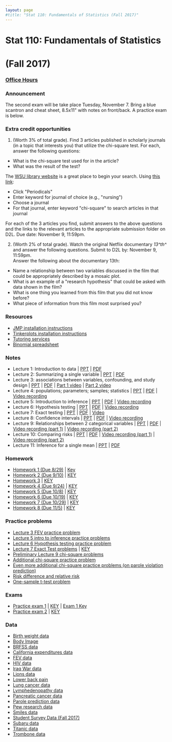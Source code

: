 ```yaml
---
layout: page
#title: "Stat 110: Fundamentals of Statistics (Fall 2017)"
---
```


# Stat 110: Fundamentals of Statistics 
# (Fall 2017)




### [Office Hours](Schedule.html)

### Announcement

The second exam will be take place Tuesday, November 7.  Bring a blue scantron and cheat sheet, 8.5x11" with notes on front/back.  A practice exam is below.

### Extra credit opportunities

1.  (Worth 3% of total grade).  Find 3 articles published in scholarly journals (in a topic that interests you) that utilize the chi-square test.  For each, answer the following questions:
   
   * What is the chi-square test used for in the article?  
   * What was the result of the test?  

The [WSU library website](https://www.winona.edu/library/) is a great place to begin your search.  Using [this link](https://www.winona.edu/library/):

  * Click "Periodicals"
  * Enter keyword for journal of choice (e.g., "nursing")
  * Choose a journal
  * For that journal, enter keyword "chi-square" to search articles in that journal
  
For each of the 3 articles you find, submit answers to the above questions and the links to the relevant articles to the appropriate submission folder on D2L.  Due date:  November 9, 11:59pm.  

2. (Worth 2% of total grade).  Watch the original Netflix documentary *13^th^* and answer the following questions.  Submit to D2L by: November 9, 11:59pm.  
Answer the following about the documentary 13th:

* Name a relationship between two variables discussed in the film that could be appropriately described by a mosaic plot.
* What is an example of a "research hypothesis" that could be asked with data shown in the film?  
* What is one thing you learned from this film that you did not know before?  
* What piece of information from this film most surprised you? 

### Resources

* [JMP installation instructions](https://silasbergen.github.io/JMP_installation.html)
* [Tinkerplots installation instructions](https://silasbergen.github.io/Tinkerplots.pdf)
* [Tutoring services](http://www.winona.edu/tutoring/)
* [Binomial spreadsheet](https://www.dropbox.com/s/85xnt7xk9jjtt14/BinomialProbabilities.xlsx?dl=0)

<!--
### Extra credit

* 
-->


### Notes

 * Lecture 1: Introduction to data \| [PPT](https://www.dropbox.com/s/sv1s4tq879y97ua/1%20-%20Introduction%20to%20data.pptx?dl=0) \| [PDF](https://www.dropbox.com/s/qwwjiwlqlj7tvkz/1%20-%20Introduction%20to%20data.pdf?dl=0) 
 * Lecture 2: Summarizing a single variable \| [PPT](https://www.dropbox.com/s/mztaipz6jo2w7ut/2%20-%20Summarizing%20a%20single%20variable.pptx?dl=0) \| [PDF](https://www.dropbox.com/s/b3wwwk14937ce3p/2%20-%20Summarizing%20a%20single%20variable.pdf?dl=0)
 * Lecture 3: associations between variables, confounding, and study design \| [PPT](https://www.dropbox.com/s/xs0nkkgsr42lb6h/3%20-%20Associations%20between%20variables.pptx?dl=0) \| [PDF](https://www.dropbox.com/s/142aeehcbe3v7ww/3%20-%20Associations%20between%20variables.pdf?dl=0) \| [Part 1 video](https://mediaspace.mnscu.edu/media/Stat+110A+F17A+Lecture+3+part+1/0_871iwtrh) \| [Part 2 video](https://mediaspace.mnscu.edu/media/Stat+110A+F17A+Lecture+3+part+2/0_atx7myar)
 * Lecture 4: populations; parameters; samples; statistics \| [PPT](https://www.dropbox.com/s/1269wlc08kprnl1/4%20-%20Populations%20and%20samples.pptx?dl=0) \| [PDF](https://www.dropbox.com/s/fyzd1ca0y252m1h/4%20-%20Populations%20and%20samples.pdf?dl=0) \|  [Video recording](https://mediaspace.mnscu.edu/media/Stat+110A+F17A+Lecture+4+-+populations%2C+parameters%2C+samples%2C+statistics/0_sb2ljx7v) 
* Lecture 5: Introduction to inference \| [PPT](https://www.dropbox.com/s/y1e505xyomw7l4i/5%20-%20Intro%20to%20Inference.pptx?dl=0) \| [PDF](https://www.dropbox.com/s/bs3j1u8pxty8j6o/5%20-%20Intro%20to%20Inference.pdf?dl=0) \| [Video recording](https://mediaspace.mnscu.edu/media/Stat+110-F17A+Lecture+5/0_vghw2h1k)
* Lecture 6: Hypothesis testing \| [PPT](https://www.dropbox.com/s/jfjg5tvefrm6pgw/6%20-%20Hypothesis%20testing.pptx?dl=0) \| [PDF](https://www.dropbox.com/s/befmg5n3mf0hx96/6%20-%20Hypothesis%20testing.pdf?dl=0) \| [Video recording](https://mediaspace.mnscu.edu/media/Stat+110A+F17+-+Lecture+6/0_tusygxeh)
* Lecture 7: Exact testing \| [PPT](https://www.dropbox.com/s/skr63swl5vpog5d/7%20-%20Exact%20hypothesis%20testing.pptx?dl=0)  \| [PDF](https://www.dropbox.com/s/tjn9sh1o1a6cc1h/7%20-%20Exact%20hypothesis%20testing.pdf?dl=0) \| [Video](https://mediaspace.mnscu.edu/media/Stat110AF17-Lecture+7/0_5kt10il3)
* Lecture 8: Confidence intervals \| [PPT](https://www.dropbox.com/s/gtczr0dy215jb7c/8%20-%20Confidence%20intervals.pptx?dl=0) \| [PDF](https://www.dropbox.com/s/8rq829u9rl5zk24/8%20-%20Confidence%20intervals.pdf?dl=0) \| [Video recording](https://mediaspace.mnscu.edu/media/Stat+110A+F17-Lecture+8/0_vtuxty1l)
* Lecture 9: Relationships between 2 categorical variables \| [PPT](https://www.dropbox.com/s/6827lwc2kzkwxjf/9%20-%20Inference%20for%20relationships%20between%202%20categorical%20variables.pptx?dl=0) \| [PDF](https://www.dropbox.com/s/nhwsgyqlvlagaov/9%20-%20Inference%20for%20relationships%20between%202%20categorical%20variables.pdf?dl=0) \| [Video recording (part 1)](https://mediaspace.mnscu.edu/media/Stat+110A+F17+-+Lecture+9%2C+part+1/0_ja8u8fiz) \| [Video recording (part 2)](https://mediaspace.mnscu.edu/media/Stat+110-F17A+Lecture+9%2C+part+2/0_fnghn2rz)
* Lecture 10: Comparing risks \| [PPT](https://www.dropbox.com/s/f509mjzrzj80azg/10%20-%20Comparing%20risks.pptx?dl=0) \| [PDF](https://www.dropbox.com/s/cr8dckk1fww44if/10%20-%20Comparing%20risks.pdf?dl=0) \| [Video recording (part 1)](https://mediaspace.mnscu.edu/media/Stat110-F17A+Lecture+10+%28part+1%29/0_cfvdvutf) \| [Video recording (part 2)](https://mediaspace.mnscu.edu/media/Lecture10-part2.mp4/1_vxx0sbiu)
* Lecture 11: Inference for a single mean \| [PPT](https://www.dropbox.com/s/kgh17su3pddpjof/11%20-%20Inference%20for%20single%20population%20mean.pptx?dl=0) \| [PDF](https://www.dropbox.com/s/iem5wuihr1twdjz/11%20-%20Inference%20for%20single%20population%20mean.pdf?dl=0)

### Homework

* [Homework 1 (Due 8/29)](https://www.dropbox.com/s/oaa5y8q9odhm79y/HW1.docx?dl=0) \| [Key](https://www.dropbox.com/s/buefxdy4m3yh391/HW1-KEY.docx?dl=0)
* [Homework 2 (Due 9/10)](https://www.dropbox.com/s/a6ip4yl4dji64xk/HW2.docx?dl=0) \| [KEY](https://www.dropbox.com/s/oc2ry6ov5ftqu8w/HW2-KEY.docx?dl=0)
* [Homework 3](https://www.dropbox.com/s/2qu6ps0ni1qxhyk/HW3.docx?dl=0) \| [KEY](https://www.dropbox.com/s/8zq0ctcvx3pqsec/HW3-KEY.docx?dl=0)
* [Homework 4 (Due 9/24)](https://www.dropbox.com/s/mhjmwftu8mgzhxh/HW4.docx?dl=0) \| [KEY](https://www.dropbox.com/s/bc5rzwxcpuhgu4o/HW4-KEY.docx?dl=0)
* [Homework 5 (Due 10/8)](https://www.dropbox.com/s/mpo6xcbgg8r2uh6/HW5.docx?dl=0) \| [KEY](https://www.dropbox.com/s/1v3biuqyb8i8f7j/HW5-KEY.docx?dl=0)
* [Homework 6 (Due 10/19)](https://www.dropbox.com/s/h7apvw26zqcsync/HW6.docx?dl=0) \| [KEY](https://www.dropbox.com/s/d68i9y3ikqerwp6/HW6-KEY.docx?dl=0)
* [Homework 7 (Due 10/29)](https://www.dropbox.com/s/a0afkd6gu2n2y73/HW7.docx?dl=0) \| [KEY](https://www.dropbox.com/s/u7sceb0oaz4uz7a/HW7-KEY.docx?dl=0)
* [Homework 8 (Due 11/5)](https://www.dropbox.com/s/356phg5tv0fo2u3/HW8.docx?dl=0) \| [KEY](https://www.dropbox.com/s/mfn6cn8ks32oilj/HW8-KEY.docx?dl=0)


### Practice problems

* [Lecture 3 FEV practice problem](https://www.dropbox.com/s/id0t3svswof1y3j/FEV-Confounding.docx?dl=0)
* [Lecture 5 intro to inference practice problems](https://www.dropbox.com/s/1qekwneomvsp5yw/Simulations-wormhole-swain-alabama.docx?dl=0)
* [Lecture 6 Hypothesis testing practice problem](https://www.dropbox.com/s/bc63xrg4apc7t0n/Hypothesis%20testing.docx?dl=0)
* [Lecture 7 Exact Test problems](https://www.dropbox.com/s/iz01gadmv4aw756/Binomial_Exact_Test.docx?dl=0) \| [KEY](https://www.dropbox.com/s/a0mceg36yaqhr4u/Binomial_Exact_Test_KEY.docx?dl=0)
* [Preliminary Lecture 9 chi-square problems](https://www.dropbox.com/s/p25a6kley112i7s/Chisquare-preliminary-activity.docx?dl=0)
* [Additional chi-square practice problem](https://www.dropbox.com/s/6d33itu2vnf7isy/Chisquare-additional.docx?dl=0)
* [Even more additional chi-square practice problems (on parole violation prediction)](https://www.dropbox.com/s/zoagtpvpkvvgclp/Chisquare-final.docx?dl=0)
* [Risk difference and relative risk](https://www.dropbox.com/s/gl5u0mbdcofl4by/Risk-difference-relative-risk.docx?dl=0)
* [One-sample t-test problem](https://www.dropbox.com/s/kdtdp5vesoo990j/one-sample%20t-test.docx?dl=0)

### Exams

* [Practice exam 1](https://www.dropbox.com/s/nvboy135cq62ikj/Exam1-S17.docx?dl=0) \| [KEY](https://www.dropbox.com/s/p3oodthq1rqc8t9/Exam1-S17%20-%20KEY.docx?dl=0) \| [Exam 1 Key](https://www.dropbox.com/s/0r5aj695h857fbk/Exam1-F17-A-KEY.docx?dl=0)
* [Practice exam 2](https://www.dropbox.com/s/uc1m1z7skk0ob22/Exam2-S17.docx?dl=0) \| [KEY](https://www.dropbox.com/s/wtm717hnncm7tsy/Exam2-S17-KEY.docx?dl=0)

### Data


-   [Birth weight
    data](https://github.com/silasbergen/CourseResources/raw/master/Data/Birthweight.jmp)
- [Body Image](https://www.dropbox.com/s/se0fo4xi45zab5v/Body_Image.jmp?dl=0)
-   [BRFSS
    data](https://www.dropbox.com/s/lbqr85a1to664n9/BRFSS.jmp?dl=0)
-   [California expenditures data](https://www.dropbox.com/s/x22xv6aljppse5b/CA_Expenditures.jmp?dl=0)
-   [FEV
    data](https://github.com/silasbergen/CourseResources/raw/master/Data/FEVdata.jmp)
-   [HIV
    data](https://github.com/silasbergen/CourseResources/raw/master/Data/HIV-Antiretroviral.jmp)
-   [Iraq War
    data](https://github.com/silasbergen/CourseResources/raw/master/Data/IraqWar.jmp)
-   [Lions
    data](https://github.com/silasbergen/CourseResources/raw/master/Data/Lions.jmp)
- [Lower back pain](https://www.dropbox.com/s/m3xysaha3lw2xct/Lower_back_pain.jmp?dl=0)
- [Lung cancer data](https://www.dropbox.com/s/atthasd2ce0xt7f/Drink-Smoke-Cancer.jmp?dl=0)
-   [Lymphedenopathy
    data](https://github.com/silasbergen/CourseResources/raw/master/Data/LymphNodes.jmp)
-   [Pancreatic cancer
    data](https://github.com/silasbergen/CourseResources/raw/master/Data/Pancreatic_Cancer_Data.jmp)
-   [Parole prediction data](https://www.dropbox.com/s/ehdrph7ki0ikhzl/Parole_Prediction.jmp?dl=0)  
-   [Pew research
    data](https://github.com/silasbergen/CourseResources/raw/master/Data/PewFacebookData.jmp)
-   [Smiles
    data](https://github.com/silasbergen/CourseResources/raw/master/Data/Smiles.jmp)
-   [Student Survey
    Data (Fall 2017)](https://www.dropbox.com/s/aqd6cvhs2ebagz0/StudentSurveyFall2017.jmp?dl=0)
-   [Subaru
    data](https://github.com/silasbergen/CourseResources/raw/master/Data/subarus.jmp)
-   [Titanic
    data](https://github.com/silasbergen/CourseResources/raw/master/Data/Titanic.jmp)
-   [Trombone
    data](https://github.com/silasbergen/CourseResources/raw/master/Data/trombone.jmp)















